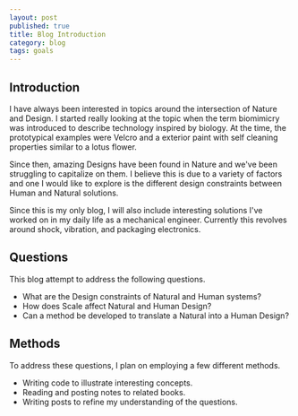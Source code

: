 ```yaml
---
layout: post
published: true
title: Blog Introduction
category: blog
tags: goals
---
```

## Introduction

I have always been interested in topics around the intersection of Nature and Design. I started really looking at the topic when the term biomimicry was introduced to describe technology inspired by biology.  At the time, the prototypical examples were Velcro and a exterior paint with self cleaning properties similar to a lotus flower. 

Since then, amazing Designs have been found in Nature and we've been struggling to capitalize on them. I believe this is due to a variety of factors and one I would like to explore is the different design constraints between Human and Natural solutions.

Since this is my only blog, I will also include interesting solutions I've worked on in my daily life as a mechanical engineer. Currently this revolves around shock, vibration, and packaging electronics.

## Questions

This blog attempt to address the following questions.

* What are the Design constraints of Natural and Human systems?
* How does Scale affect Natural and Human Design?
* Can a method be developed to translate a Natural into a Human Design?

## Methods

To address these questions, I plan on employing a few different methods.

* Writing code to illustrate interesting concepts.
* Reading and posting notes to related books.
* Writing posts to refine my understanding of the questions. 